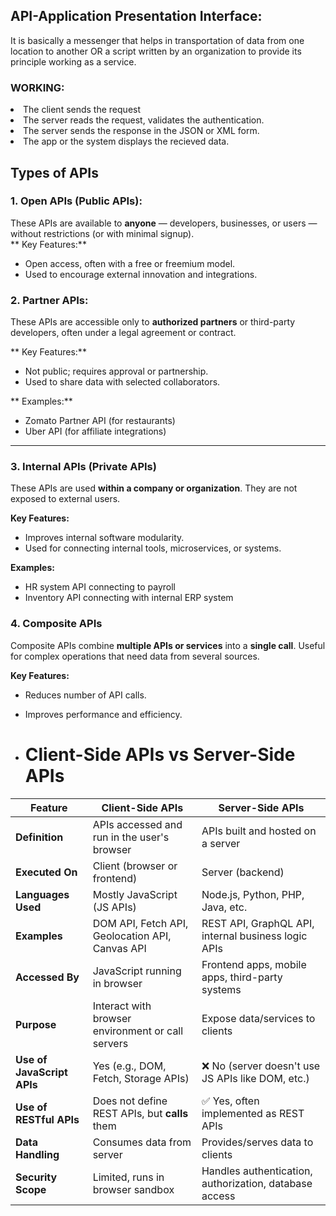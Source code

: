 ## API-Application Presentation Interface:<br>
It is basically a messenger that helps in transportation of data from one location to another OR a script written by an organization to provide its principle working as a service.
### WORKING:<br>
<li> The client sends the request
<li>The server reads the request, validates the authentication.
<li>The server sends the response in the JSON or XML form.
<li>The app or the system displays the recieved data.

## Types of APIs
### 1. Open APIs (Public APIs):<BR>
These APIs are available to **anyone** — developers, businesses, or users — without restrictions (or with minimal signup).<br>
** Key Features:**
- Open access, often with a free or freemium model.
- Used to encourage external innovation and integrations.

### 2. Partner APIs:

These APIs are accessible only to **authorized partners** or third-party developers, often under a legal agreement or contract.

** Key Features:**
- Not public; requires approval or partnership.
- Used to share data with selected collaborators.

** Examples:**
- Zomato Partner API (for restaurants)
- Uber API (for affiliate integrations)

---

### 3. **Internal APIs (Private APIs)**

These APIs are used **within a company or organization**. They are not exposed to external users.

**Key Features:**
- Improves internal software modularity.
- Used for connecting internal tools, microservices, or systems.

**Examples:**
- HR system API connecting to payroll
- Inventory API connecting with internal ERP system

### 4. **Composite APIs**

Composite APIs combine **multiple APIs or services** into a **single call**. Useful for complex operations that need data from several sources.

**Key Features:**
- Reduces number of API calls.
- Improves performance and efficiency.

- # Client-Side APIs vs Server-Side APIs

| Feature                     | Client-Side APIs                                     | Server-Side APIs                                      |
|----------------------------|------------------------------------------------------|--------------------------------------------------------|
| **Definition**             | APIs accessed and run in the user's browser          | APIs built and hosted on a server                     |
| **Executed On**            | Client (browser or frontend)                         | Server (backend)                                      |
| **Languages Used**         | Mostly JavaScript (JS APIs)                          | Node.js, Python, PHP, Java, etc.                      |
| **Examples**               | DOM API, Fetch API, Geolocation API, Canvas API      | REST API, GraphQL API, internal business logic APIs   |
| **Accessed By**            | JavaScript running in browser                        | Frontend apps, mobile apps, third-party systems       |
| **Purpose**                | Interact with browser environment or call servers    | Expose data/services to clients                       |
| **Use of JavaScript APIs** | Yes (e.g., DOM, Fetch, Storage APIs)              | ❌ No (server doesn't use JS APIs like DOM, etc.)     |
| **Use of RESTful APIs**    | Does not define REST APIs, but **calls** them     | ✅ Yes, often implemented as REST APIs                |
| **Data Handling**          | Consumes data from server                            | Provides/serves data to clients                       |
| **Security Scope**         | Limited, runs in browser sandbox                     | Handles authentication, authorization, database access |

